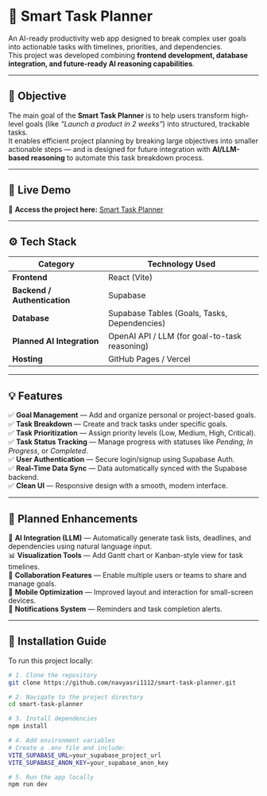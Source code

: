 # 🧠 Smart Task Planner

An AI-ready productivity web app designed to break complex user goals into actionable tasks with timelines, priorities, and dependencies.  
This project was developed combining **frontend development, database integration, and future-ready AI reasoning capabilities**.

---

## 🎯 Objective

The main goal of the **Smart Task Planner** is to help users transform high-level goals (like *“Launch a product in 2 weeks”*) into structured, trackable tasks.  
It enables efficient project planning by breaking large objectives into smaller actionable steps — and is designed for future integration with **AI/LLM-based reasoning** to automate this task breakdown process.

---

## 🚀 Live Demo

🔗 **Access the project here:** [Smart Task Planner](https://navyasri1112.github.io/smart-task-planner/)

---

## ⚙️ Tech Stack

| Category | Technology Used |
|-----------|----------------|
| **Frontend** | React (Vite) |
| **Backend / Authentication** | Supabase |
| **Database** | Supabase Tables (Goals, Tasks, Dependencies) |
| **Planned AI Integration** | OpenAI API / LLM (for goal-to-task reasoning) |
| **Hosting** | GitHub Pages / Vercel |

---

## 💡 Features

✅ **Goal Management** — Add and organize personal or project-based goals.  
✅ **Task Breakdown** — Create and track tasks under specific goals.  
✅ **Task Prioritization** — Assign priority levels (Low, Medium, High, Critical).  
✅ **Task Status Tracking** — Manage progress with statuses like *Pending*, *In Progress*, or *Completed*.  
✅ **User Authentication** — Secure login/signup using Supabase Auth.  
✅ **Real-Time Data Sync** — Data automatically synced with the Supabase backend.  
✅ **Clean UI** — Responsive design with a smooth, modern interface.  

---

## 🧩 Planned Enhancements

🚀 **AI Integration (LLM)** — Automatically generate task lists, deadlines, and dependencies using natural language input.  
📊 **Visualization Tools** — Add Gantt chart or Kanban-style view for task timelines.  
👥 **Collaboration Features** — Enable multiple users or teams to share and manage goals.  
📱 **Mobile Optimization** — Improved layout and interaction for small-screen devices.  
💬 **Notifications System** — Reminders and task completion alerts.  

---

## 🧰 Installation Guide

To run this project locally:

```bash
# 1. Clone the repository
git clone https://github.com/navyasri1112/smart-task-planner.git

# 2. Navigate to the project directory
cd smart-task-planner

# 3. Install dependencies
npm install

# 4. Add environment variables
# Create a .env file and include:
VITE_SUPABASE_URL=your_supabase_project_url
VITE_SUPABASE_ANON_KEY=your_supabase_anon_key

# 5. Run the app locally
npm run dev
